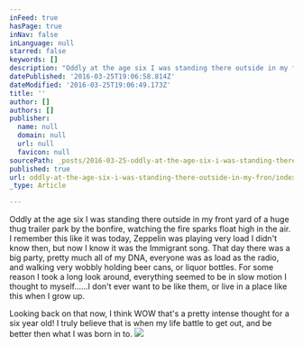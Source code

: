 ```yaml
---
inFeed: true
hasPage: true
inNav: false
inLanguage: null
starred: false
keywords: []
description: "Oddly at the age six I was standing there outside in my front yard of a huge thug trailer park by the bonfire, watching the fire sparks float high in the air. I remember this like it was today, Zeppelin was playing very load I didn't know then, but now I know it was the Immigrant song. That day there was a big party, pretty much all of my DNA, everyone was as load as the radio, and walking very wobbly holding beer cans, or liquor bottles. For some reason I took a long look around, everything seemed to be in slow motion I thought to myself......I don't ever want to be like them, or live in a place like this when I grow up."
datePublished: '2016-03-25T19:06:58.814Z'
dateModified: '2016-03-25T19:06:49.173Z'
title: ''
author: []
authors: []
publisher:
  name: null
  domain: null
  url: null
  favicon: null
sourcePath: _posts/2016-03-25-oddly-at-the-age-six-i-was-standing-there-outside-in-my-fron.md
published: true
url: oddly-at-the-age-six-i-was-standing-there-outside-in-my-fron/index.html
_type: Article

---
```

Oddly at the age six I was standing there outside in my front yard of a huge thug trailer park by the bonfire, watching the fire sparks float high in the air. I remember this like it was today, Zeppelin was playing very load I didn't know then, but now I know it was the Immigrant song. That day there was a big party, pretty much all of my DNA, everyone was as load as the radio, and walking very wobbly holding beer cans, or liquor bottles. For some reason I took a long look around, everything seemed to be in slow motion I thought to myself......I don't ever want to be like them, or live in a place like this when I grow up.

Looking back on that now, I think WOW that's a pretty intense thought for a six year old! I truly believe that is when my life battle to get out, and be better then what I was born in to. ![](https://the-grid-user-content.s3-us-west-2.amazonaws.com/ef256db0-469f-44ba-bc1b-8e8382c3227d.jpg)
